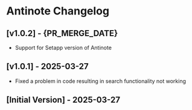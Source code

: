 # Antinote Changelog

## [v1.0.2] - {PR_MERGE_DATE}
- Support for Setapp version of Antinote

## [v1.0.1] - 2025-03-27
- Fixed a problem in code resulting in search functionality not working

## [Initial Version] - 2025-03-27
